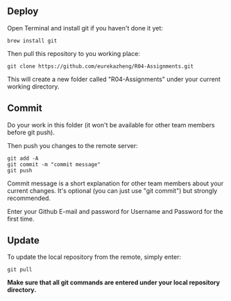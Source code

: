 ## Deploy

Open Terminal and install git if you haven't done it yet:
```
brew install git
```

Then pull this repository to you working place:
```
git clone https://github.com/eurekazheng/R04-Assignments.git
```

This will create a new folder called "R04-Assignments" under your current working directory.

## Commit

Do your work in this folder (it won't be available for other team members before git push).

Then push you changes to the remote server:
```
git add -A
git commit -m "commit message"
git push
```

Commit message is a short explanation for other team members about your current changes. It's optional (you can just use "git commit") but strongly recommended.

Enter your Github E-mail and password for Username and Password for the first time.

## Update

To update the local repository from the remote, simply enter:
```
git pull
```

**Make sure that all git commands are entered under your local repository directory.**